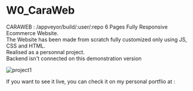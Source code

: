 # W0_CaraWeb

CARAWEB : 	/appveyor/build/:user/:repo
6 Pages Fully Responsive Ecommerce Website.   
The Website has been made from scratch fully customized only using JS, CSS and HTML.  
Realised as a personnal project.   
Backend isn't connected on this demonstration version  

![project1](https://user-images.githubusercontent.com/71343777/199222453-e4532681-84f8-4b23-ab7f-180f4ed82a52.png)

If you want to see it live, you can check it on my personal portflio at  : 

